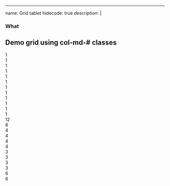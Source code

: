 
---
name: Grid tablet
hidecode: true
description: |
   ### What
   Demo grid using col-md-# classes
---
<div class="row bordered-cols">
  <div class="col-md-1">1</div>
  <div class="col-md-1">1</div>
  <div class="col-md-1">1</div>
  <div class="col-md-1">1</div>
  <div class="col-md-1">1</div>
  <div class="col-md-1">1</div>
  <div class="col-md-1">1</div>
  <div class="col-md-1">1</div>
  <div class="col-md-1">1</div>
  <div class="col-md-1">1</div>
  <div class="col-md-1">1</div>
  <div class="col-md-1">1</div>
</div>
<div class="row bordered-cols">
  <div class="col-md-12">12</div>
</div>
<div class="row bordered-cols">
  <div class="col-md-8">8</div>
  <div class="col-md-4">4</div>
</div>
<div class="row bordered-cols">
  <div class="col-md-4">4</div>
  <div class="col-md-4">4</div>
  <div class="col-md-4">4</div>
</div>
<div class="row bordered-cols">
  <div class="col-md-3">3</div>
  <div class="col-md-3">3</div>
  <div class="col-md-3">3</div>
  <div class="col-md-3">3</div>
</div>
<div class="row bordered-cols">
  <div class="col-md-6">6</div>
  <div class="col-md-6">6</div>
</div>